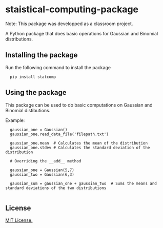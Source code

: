 # staistical-computing-package

Note: This package was developped as a classroom project.


A Python package that does basic operations for Gaussian and Binomial distributions.

## Installing the package 

Run the following command to install the package
```
  pip install statcomp 
```   

## Using the package

This package can be used to do basic computations on Gaussian and Binomial distibutions.

Example: 

```
  gaussian_one = Gaussian()
  gaussian_one.read_data_file('filepath.txt')
  
  gaussian_one.mean  # Calculates the mean of the distribution
  gaussian_one.stdev # Calculates the standard deviation of the distribution
  
  # Overriding the __add__ method 
  
  gaussian_one = Gaussian(5,7)
  gaussian_two = Gaussian(6,3)
  
  gaussian_sum = gaussian_one + gaussian_two  # Sums the means and standard deviations of the two distributions
 

```

## License
[MIT License.](https://opensource.org/licenses/MIT) 








